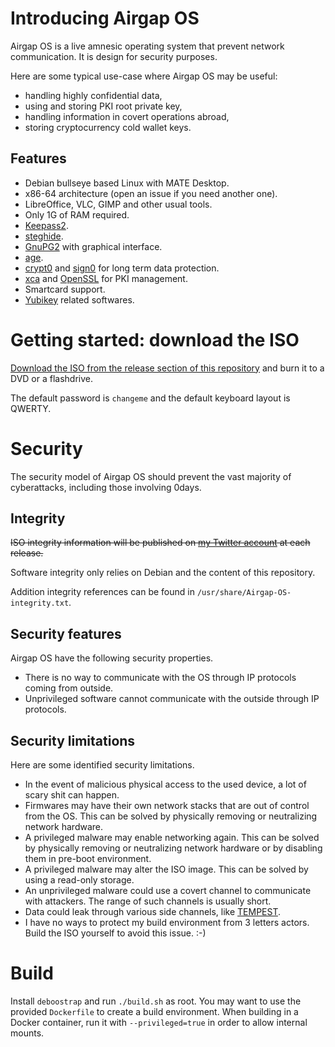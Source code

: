# Introducing Airgap OS

Airgap OS is a live amnesic operating system that prevent network communication.
It is design for security purposes.

Here are some typical use-case where Airgap OS may be useful:

* handling highly confidential data,
* using and storing PKI root private key,
* handling information in covert operations abroad,
* storing cryptocurrency cold wallet keys.

## Features

* Debian bullseye based Linux with MATE Desktop.
* x86-64 architecture (open an issue if you need another one).
* LibreOffice, VLC, GIMP and other usual tools.
* Only 1G of RAM required.
* [Keepass2](https://keepass.info/).
* [steghide](http://steghide.sourceforge.net/).
* [GnuPG2](https://gnupg.org/) with graphical interface.
* [age](https://github.com/FiloSottile/age).
* [crypt0](https://github.com/piotrcki/crypt0) and [sign0](https://github.com/piotrcki/sign0) for long term data protection.
* [xca](https://hohnstaedt.de/xca/) and [OpenSSL](https://www.openssl.org) for PKI management.
* Smartcard support.
* [Yubikey](https://www.yubico.com/) related softwares. 

# Getting started: download the ISO

[Download the ISO from the release section of this repository](https://github.com/piotrcki/airgap-os/releases) and burn it to a DVD or a flashdrive.

The default password is `changeme` and the default keyboard layout is QWERTY.

# Security

The security model of Airgap OS should prevent the vast majority of cyberattacks, including those involving 0days.

## Integrity

~~ISO integrity information will be published on [my Twitter account](https://twitter.com/search?q=%28%23AirgapOS%29%28from%3Apiotrcki%29) at each release.~~

Software integrity only relies on Debian and the content of this repository.

Addition integrity references can be found in `/usr/share/Airgap-OS-integrity.txt`.

## Security features

Airgap OS have the following security properties.

* There is no way to communicate with the OS through IP protocols coming from outside.
* Unprivileged software cannot communicate with the outside through IP protocols.

## Security limitations

Here are some identified security limitations.

* In the event of malicious physical access to the used device, a lot of scary shit can happen. 
* Firmwares may have their own network stacks that are out of control from the OS. This can be solved by physically removing or neutralizing network hardware.
* A privileged malware may enable networking again. This can be solved by physically removing or neutralizing network hardware or by disabling them in pre-boot environment.
* A privileged malware may alter the ISO image. This can be solved by using a read-only storage.
* An unprivileged malware could use a covert channel to communicate with attackers. The range of such channels is usually short.
* Data could leak through various side channels, like [TEMPEST](https://www.youtube.com/watch?v=BpNP9b3aIfY).
* I have no ways to protect my build environment from 3 letters actors. Build the ISO yourself to avoid this issue. :-)

# Build

Install `deboostrap` and run `./build.sh` as root.
You may want to use the provided `Dockerfile` to create a build environment.
When building in a Docker container, run it with `--privileged=true` in order to allow internal mounts.
